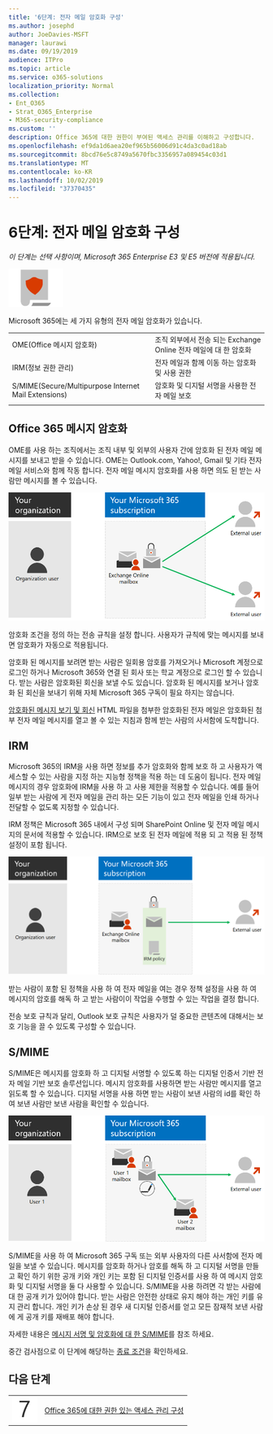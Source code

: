 ```yaml
---
title: '6단계: 전자 메일 암호화 구성'
ms.author: josephd
author: JoeDavies-MSFT
manager: laurawi
ms.date: 09/19/2019
audience: ITPro
ms.topic: article
ms.service: o365-solutions
localization_priority: Normal
ms.collection:
- Ent_O365
- Strat_O365_Enterprise
- M365-security-compliance
ms.custom: ''
description: Office 365에 대한 권한이 부여된 액세스 관리를 이해하고 구성합니다.
ms.openlocfilehash: ef9da1d6aea20ef965b56006d91c4da3c0ad18ab
ms.sourcegitcommit: 8bcd76e5c8749a5670fbc3356957a089454c03d1
ms.translationtype: MT
ms.contentlocale: ko-KR
ms.lasthandoff: 10/02/2019
ms.locfileid: "37370435"
---
```

# <a name="step-6-configure-email-encryption"></a>6단계: 전자 메일 암호화 구성

*이 단계는 선택 사항이며, Microsoft 365 Enterprise E3 및 E5 버전에 적용됩니다.*

![6 단계: 정보 보호](./media/deploy-foundation-infrastructure/infoprotection_icon-small.png)

Microsoft 365에는 세 가지 유형의 전자 메일 암호화가 있습니다.

|||
|:-------|:-----|
| OME(Office 메시지 암호화) | 조직 외부에서 전송 되는 Exchange Online 전자 메일에 대 한 암호화 |
| IRM(정보 권한 관리) | 전자 메일과 함께 이동 하는 암호화 및 사용 권한 |
| S/MIME(Secure/Multipurpose Internet Mail Extensions) | 암호화 및 디지털 서명을 사용한 전자 메일 보호 |
|||

## <a name="office-365-message-encryption"></a>Office 365 메시지 암호화

OME를 사용 하는 조직에서는 조직 내부 및 외부의 사용자 간에 암호화 된 전자 메일 메시지를 보내고 받을 수 있습니다. OME는 Outlook.com, Yahoo!, Gmail 및 기타 전자 메일 서비스와 함께 작동 합니다. 전자 메일 메시지 암호화를 사용 하면 의도 된 받는 사람만 메시지를 볼 수 있습니다.

![OME 전자 메일 메시지 암호화](./media/infoprotect-email-encryption/ome-encryption.png)

암호화 조건을 정의 하는 전송 규칙을 설정 합니다. 사용자가 규칙에 맞는 메시지를 보내면 암호화가 자동으로 적용됩니다.

암호화 된 메시지를 보려면 받는 사람은 일회용 암호를 가져오거나 Microsoft 계정으로 로그인 하거나 Microsoft 365와 연결 된 회사 또는 학교 계정으로 로그인 할 수 있습니다. 받는 사람은 암호화된 회신을 보낼 수도 있습니다. 암호화 된 메시지를 보거나 암호화 된 회신을 보내기 위해 자체 Microsoft 365 구독이 필요 하지는 않습니다.

[암호화된 메시지 보기 및 회신](https://docs.microsoft.com/Office365/SecurityCompliance/ome) HTML 파일을 첨부한 암호화된 전자 메일은 암호화된 첨부 전자 메일 메시지를 열고 볼 수 있는 지침과 함께 받는 사람의 사서함에 도착합니다.

## <a name="irm"></a>IRM

Microsoft 365의 IRM을 사용 하면 정보를 추가 암호화와 함께 보호 하 고 사용자가 액세스할 수 있는 사람을 지정 하는 지능형 정책을 적용 하는 데 도움이 됩니다. 전자 메일 메시지의 경우 암호화에 IRM을 사용 하 고 사용 제한을 적용할 수 있습니다. 예를 들어 일부 받는 사람에 게 전자 메일을 관리 하는 모든 기능이 있고 전자 메일을 인쇄 하거나 전달할 수 없도록 지정할 수 있습니다. 

IRM 정책은 Microsoft 365 내에서 구성 되며 SharePoint Online 및 전자 메일 메시지의 문서에 적용할 수 있습니다. IRM으로 보호 된 전자 메일에 적용 되 고 적용 된 정책 설정이 포함 됩니다. 

![전자 메일 메시지의 IRM 보호](./media/infoprotect-email-encryption/irm-protection.png)

받는 사람이 포함 된 정책을 사용 하 여 전자 메일을 여는 경우 정책 설정을 사용 하 여 메시지의 암호를 해독 하 고 받는 사람이이 작업을 수행할 수 있는 작업을 결정 합니다. 

전송 보호 규칙과 달리, Outlook 보호 규칙은 사용자가 덜 중요한 콘텐츠에 대해서는 보호 기능을 끌 수 있도록 구성할 수 있습니다.

## <a name="smime"></a>S/MIME

S/MIME은 메시지를 암호화 하 고 디지털 서명할 수 있도록 하는 디지털 인증서 기반 전자 메일 기반 보호 솔루션입니다. 메시지 암호화를 사용하면 받는 사람만 메시지를 열고 읽도록 할 수 있습니다. 디지털 서명을 사용 하면 받는 사람이 보낸 사람의 id를 확인 하 여 보낸 사람만 보낸 사람을 확인할 수 있습니다.

![전자 메일 메시지의 S/MIME 보호](./media/infoprotect-email-encryption/smime-protection.png)

S/MIME을 사용 하 여 Microsoft 365 구독 또는 외부 사용자의 다른 사서함에 전자 메일을 보낼 수 있습니다.
메시지를 암호화 하거나 암호를 해독 하 고 디지털 서명을 만들고 확인 하기 위한 공개 키와 개인 키는 포함 된 디지털 인증서를 사용 하 여 메시지 암호화 및 디지털 서명을 둘 다 사용할 수 있습니다.
S/MIME을 사용 하려면 각 받는 사람에 대 한 공개 키가 있어야 합니다. 받는 사람은 안전한 상태로 유지 해야 하는 개인 키를 유지 관리 합니다. 개인 키가 손상 된 경우 새 디지털 인증서를 얻고 모든 잠재적 보낸 사람에 게 공개 키를 재배포 해야 합니다.

자세한 내용은 [메시지 서명 및 암호화에 대 한 S/MIME](https://docs.microsoft.com/Exchange/policy-and-compliance/smime)를 참조 하세요.


중간 검사점으로 이 단계에 해당하는 [종료 조건](infoprotect-exit-criteria.md#crit-infoprotect-step6)을 확인하세요.

## <a name="next-step"></a>다음 단계

|||
|:-------|:-----|
|![7 단계](./media/stepnumbers/Step7.png)|[Office 365에 대한 권한 있는 액세스 관리 구성](infoprotect-configure-privileged-access-management.md)|
